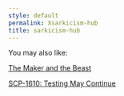 ```yaml
---
style: default
permalink: Xsarkicism-hub
title: sarkicism-hub
---
```

You may also like:

[The Maker and the Beast](http://scp-wiki.net/the-maker-and-the-beast)

[SCP-1610: Testing May Continue](http://scp-wiki.net/scp-1610)
